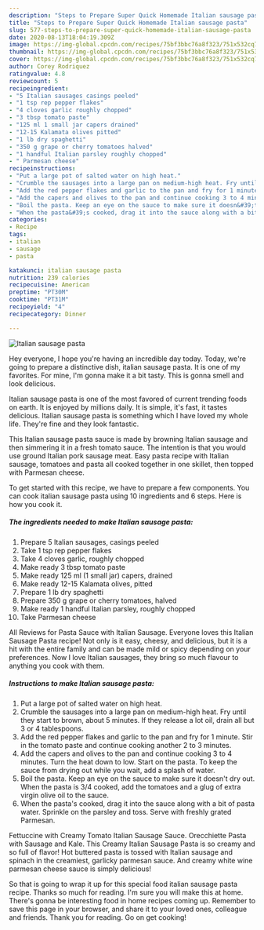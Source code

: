 ```yaml
---
description: "Steps to Prepare Super Quick Homemade Italian sausage pasta"
title: "Steps to Prepare Super Quick Homemade Italian sausage pasta"
slug: 577-steps-to-prepare-super-quick-homemade-italian-sausage-pasta
date: 2020-08-13T18:04:19.309Z
image: https://img-global.cpcdn.com/recipes/75bf3bbc76a8f323/751x532cq70/italian-sausage-pasta-recipe-main-photo.jpg
thumbnail: https://img-global.cpcdn.com/recipes/75bf3bbc76a8f323/751x532cq70/italian-sausage-pasta-recipe-main-photo.jpg
cover: https://img-global.cpcdn.com/recipes/75bf3bbc76a8f323/751x532cq70/italian-sausage-pasta-recipe-main-photo.jpg
author: Corey Rodriquez
ratingvalue: 4.8
reviewcount: 5
recipeingredient:
- "5 Italian sausages casings peeled"
- "1 tsp rep pepper flakes"
- "4 cloves garlic roughly chopped"
- "3 tbsp tomato paste"
- "125 ml 1 small jar capers drained"
- "12-15 Kalamata olives pitted"
- "1 lb dry spaghetti"
- "350 g grape or cherry tomatoes halved"
- "1 handful Italian parsley roughly chopped"
- " Parmesan cheese"
recipeinstructions:
- "Put a large pot of salted water on high heat."
- "Crumble the sausages into a large pan on medium-high heat. Fry until they start to brown, about 5 minutes. If they release a lot oil, drain all but 3 or 4 tablespoons."
- "Add the red pepper flakes and garlic to the pan and fry for 1 minute. Stir in the tomato paste and continue cooking another 2 to 3 minutes."
- "Add the capers and olives to the pan and continue cooking 3 to 4 minutes. Turn the heat down to low. Start on the pasta. To keep the sauce from drying out while you wait, add a splash of water."
- "Boil the pasta. Keep an eye on the sauce to make sure it doesn&#39;t dry out. When the pasta is 3/4 cooked, add the tomatoes and a glug of extra virgin olive oil to the sauce."
- "When the pasta&#39;s cooked, drag it into the sauce along with a bit of pasta water. Sprinkle on the parsley and toss. Serve with freshly grated Parmesan."
categories:
- Recipe
tags:
- italian
- sausage
- pasta

katakunci: italian sausage pasta 
nutrition: 239 calories
recipecuisine: American
preptime: "PT30M"
cooktime: "PT31M"
recipeyield: "4"
recipecategory: Dinner

---
```



![Italian sausage pasta](https://img-global.cpcdn.com/recipes/75bf3bbc76a8f323/751x532cq70/italian-sausage-pasta-recipe-main-photo.jpg)

Hey everyone, I hope you're having an incredible day today. Today, we're going to prepare a distinctive dish, italian sausage pasta. It is one of my favorites. For mine, I'm gonna make it a bit tasty. This is gonna smell and look delicious.

Italian sausage pasta is one of the most favored of current trending foods on earth. It is enjoyed by millions daily. It is simple, it's fast, it tastes delicious. Italian sausage pasta is something which I have loved my whole life. They're fine and they look fantastic.

This Italian sausage pasta sauce is made by browning Italian sausage and then simmering it in a fresh tomato sauce. The intention is that you would use ground Italian pork sausage meat. Easy pasta recipe with Italian sausage, tomatoes and pasta all cooked together in one skillet, then topped with Parmesan cheese.


To get started with this recipe, we have to prepare a few components. You can cook italian sausage pasta using 10 ingredients and 6 steps. Here is how you cook it.

<!--inarticleads1-->

##### The ingredients needed to make Italian sausage pasta:

1. Prepare 5 Italian sausages, casings peeled
1. Take 1 tsp rep pepper flakes
1. Take 4 cloves garlic, roughly chopped
1. Make ready 3 tbsp tomato paste
1. Make ready 125 ml (1 small jar) capers, drained
1. Make ready 12-15 Kalamata olives, pitted
1. Prepare 1 lb dry spaghetti
1. Prepare 350 g grape or cherry tomatoes, halved
1. Make ready 1 handful Italian parsley, roughly chopped
1. Take  Parmesan cheese


All Reviews for Pasta Sauce with Italian Sausage. Everyone loves this Italian Sausage Pasta recipe! Not only is it easy, cheesy, and delicious, but it is a hit with the entire family and can be made mild or spicy depending on your preferences. Now I love Italian sausages, they bring so much flavour to anything you cook with them. 

<!--inarticleads2-->

##### Instructions to make Italian sausage pasta:

1. Put a large pot of salted water on high heat.
1. Crumble the sausages into a large pan on medium-high heat. Fry until they start to brown, about 5 minutes. If they release a lot oil, drain all but 3 or 4 tablespoons.
1. Add the red pepper flakes and garlic to the pan and fry for 1 minute. Stir in the tomato paste and continue cooking another 2 to 3 minutes.
1. Add the capers and olives to the pan and continue cooking 3 to 4 minutes. Turn the heat down to low. Start on the pasta. To keep the sauce from drying out while you wait, add a splash of water.
1. Boil the pasta. Keep an eye on the sauce to make sure it doesn&#39;t dry out. When the pasta is 3/4 cooked, add the tomatoes and a glug of extra virgin olive oil to the sauce.
1. When the pasta&#39;s cooked, drag it into the sauce along with a bit of pasta water. Sprinkle on the parsley and toss. Serve with freshly grated Parmesan.


Fettuccine with Creamy Tomato Italian Sausage Sauce. Orecchiette Pasta with Sausage and Kale. This Creamy Italian Sausage Pasta is so creamy and so full of flavor! Hot buttered pasta is tossed with Italian sausage and spinach in the creamiest, garlicky parmesan sauce. And creamy white wine parmesan cheese sauce is simply delicious! 

So that is going to wrap it up for this special food italian sausage pasta recipe. Thanks so much for reading. I'm sure you will make this at home. There's gonna be interesting food in home recipes coming up. Remember to save this page in your browser, and share it to your loved ones, colleague and friends. Thank you for reading. Go on get cooking!
